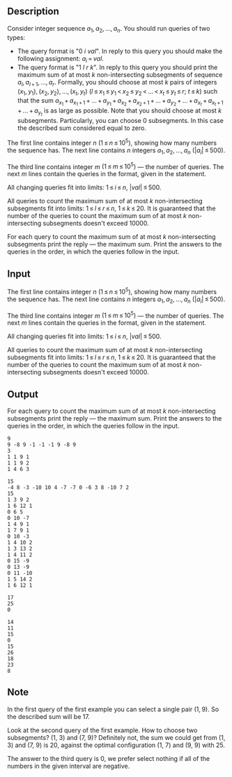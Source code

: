 ## Description

<div><p>Consider integer sequence <span class="tex-span"><i>a</i><sub class="lower-index">1</sub>, <i>a</i><sub class="lower-index">2</sub>, ..., <i>a</i><sub class="lower-index"><i>n</i></sub></span>. You should run queries of two types:</p><ul> <li> The query format is "<span class="tex-span">0</span> <span class="tex-span"><i>i</i></span> <span class="tex-span"><i>val</i></span>". In reply to this query you should make the following assignment: <span class="tex-span"><i>a</i><sub class="lower-index"><i>i</i></sub> = <i>val</i></span>. </li><li> The query format is "<span class="tex-span">1</span> <span class="tex-span"><i>l</i></span> <span class="tex-span"><i>r</i></span> <span class="tex-span"><i>k</i></span>". In reply to this query you should print the maximum sum of at most <span class="tex-span"><i>k</i></span> non-intersecting subsegments of sequence <span class="tex-span"><i>a</i><sub class="lower-index"><i>l</i></sub>, <i>a</i><sub class="lower-index"><i>l</i> + 1</sub>, ..., <i>a</i><sub class="lower-index"><i>r</i></sub></span>. Formally, you should choose at most <span class="tex-span"><i>k</i></span> pairs of integers <span class="tex-span">(<i>x</i><sub class="lower-index">1</sub>, <i>y</i><sub class="lower-index">1</sub>), (<i>x</i><sub class="lower-index">2</sub>, <i>y</i><sub class="lower-index">2</sub>), ..., (<i>x</i><sub class="lower-index"><i>t</i></sub>, <i>y</i><sub class="lower-index"><i>t</i></sub>)</span> <span class="tex-span">(<i>l</i> ≤ <i>x</i><sub class="lower-index">1</sub> ≤ <i>y</i><sub class="lower-index">1</sub> &lt; <i>x</i><sub class="lower-index">2</sub> ≤ <i>y</i><sub class="lower-index">2</sub> &lt; ... &lt; <i>x</i><sub class="lower-index"><i>t</i></sub> ≤ <i>y</i><sub class="lower-index"><i>t</i></sub> ≤ <i>r</i>;&nbsp;<i>t</i> ≤ <i>k</i>)</span> such that the sum <span class="tex-span"><i>a</i><sub class="lower-index"><i>x</i><sub class="lower-index">1</sub></sub> + <i>a</i><sub class="lower-index"><i>x</i><sub class="lower-index">1</sub> + 1</sub> + ... + <i>a</i><sub class="lower-index"><i>y</i><sub class="lower-index">1</sub></sub> + <i>a</i><sub class="lower-index"><i>x</i><sub class="lower-index">2</sub></sub> + <i>a</i><sub class="lower-index"><i>x</i><sub class="lower-index">2</sub> + 1</sub> + ... + <i>a</i><sub class="lower-index"><i>y</i><sub class="lower-index">2</sub></sub> + ... + <i>a</i><sub class="lower-index"><i>x</i><sub class="lower-index"><i>t</i></sub></sub> + <i>a</i><sub class="lower-index"><i>x</i><sub class="lower-index"><i>t</i></sub> + 1</sub> + ... + <i>a</i><sub class="lower-index"><i>y</i><sub class="lower-index"><i>t</i></sub></sub></span> is as large as possible. Note that you should choose at most <span class="tex-span"><i>k</i></span> subsegments. Particularly, you can choose 0 subsegments. In this case the described sum considered equal to zero. </li></ul></div><div class="input-specification"><p>The first line contains integer <span class="tex-span"><i>n</i></span> <span class="tex-span">(1 ≤ <i>n</i> ≤ 10<sup class="upper-index">5</sup>)</span>, showing how many numbers the sequence has. The next line contains <span class="tex-span"><i>n</i></span> integers <span class="tex-span"><i>a</i><sub class="lower-index">1</sub>, <i>a</i><sub class="lower-index">2</sub>, ..., <i>a</i><sub class="lower-index"><i>n</i></sub></span> <span class="tex-span">(|<i>a</i><sub class="lower-index"><i>i</i></sub>| ≤ 500)</span>. </p><p>The third line contains integer <span class="tex-span"><i>m</i></span> <span class="tex-span">(1 ≤ <i>m</i> ≤ 10<sup class="upper-index">5</sup>)</span> — the number of queries. The next <span class="tex-span"><i>m</i></span> lines contain the queries in the format, given in the statement.</p><p>All changing queries fit into limits: <span class="tex-span">1 ≤ <i>i</i> ≤ <i>n</i></span>, <span class="tex-span">|<i>val</i>| ≤ 500</span>.</p><p>All queries to count the maximum sum of at most <span class="tex-span"><i>k</i></span> non-intersecting subsegments fit into limits: <span class="tex-span">1 ≤ <i>l</i> ≤ <i>r</i> ≤ <i>n</i></span>, <span class="tex-span">1 ≤ <i>k</i> ≤ 20</span>. It is guaranteed that the number of the queries to count the maximum sum of at most <span class="tex-span"><i>k</i></span> non-intersecting subsegments doesn't exceed <span class="tex-span">10000</span>.</p></div><div class="output-specification"><p>For each query to count the maximum sum of at most <span class="tex-span"><i>k</i></span> non-intersecting subsegments print the reply — the maximum sum. Print the answers to the queries in the order, in which the queries follow in the input.</p></div>

## Input

<p>The first line contains integer <span class="tex-span"><i>n</i></span> <span class="tex-span">(1 ≤ <i>n</i> ≤ 10<sup class="upper-index">5</sup>)</span>, showing how many numbers the sequence has. The next line contains <span class="tex-span"><i>n</i></span> integers <span class="tex-span"><i>a</i><sub class="lower-index">1</sub>, <i>a</i><sub class="lower-index">2</sub>, ..., <i>a</i><sub class="lower-index"><i>n</i></sub></span> <span class="tex-span">(|<i>a</i><sub class="lower-index"><i>i</i></sub>| ≤ 500)</span>. </p><p>The third line contains integer <span class="tex-span"><i>m</i></span> <span class="tex-span">(1 ≤ <i>m</i> ≤ 10<sup class="upper-index">5</sup>)</span> — the number of queries. The next <span class="tex-span"><i>m</i></span> lines contain the queries in the format, given in the statement.</p><p>All changing queries fit into limits: <span class="tex-span">1 ≤ <i>i</i> ≤ <i>n</i></span>, <span class="tex-span">|<i>val</i>| ≤ 500</span>.</p><p>All queries to count the maximum sum of at most <span class="tex-span"><i>k</i></span> non-intersecting subsegments fit into limits: <span class="tex-span">1 ≤ <i>l</i> ≤ <i>r</i> ≤ <i>n</i></span>, <span class="tex-span">1 ≤ <i>k</i> ≤ 20</span>. It is guaranteed that the number of the queries to count the maximum sum of at most <span class="tex-span"><i>k</i></span> non-intersecting subsegments doesn't exceed <span class="tex-span">10000</span>.</p>

## Output

<p>For each query to count the maximum sum of at most <span class="tex-span"><i>k</i></span> non-intersecting subsegments print the reply — the maximum sum. Print the answers to the queries in the order, in which the queries follow in the input.</p>





```input1
9
9 -8 9 -1 -1 -1 9 -8 9
3
1 1 9 1
1 1 9 2
1 4 6 3

```




```input2
15
-4 8 -3 -10 10 4 -7 -7 0 -6 3 8 -10 7 2
15
1 3 9 2
1 6 12 1
0 6 5
0 10 -7
1 4 9 1
1 7 9 1
0 10 -3
1 4 10 2
1 3 13 2
1 4 11 2
0 15 -9
0 13 -9
0 11 -10
1 5 14 2
1 6 12 1

```




```output1
17
25
0

```




```output2
14
11
15
0
15
26
18
23
8

```



## Note

<p>In the first query of the first example you can select a single pair <span class="tex-span">(1, 9)</span>. So the described sum will be 17.</p><p>Look at the second query of the first example. How to choose two subsegments? (1, 3) and (7, 9)? Definitely not, the sum we could get from (1, 3) and (7, 9) is 20, against the optimal configuration (1, 7) and (9, 9) with 25.</p><p>The answer to the third query is 0, we prefer select nothing if all of the numbers in the given interval are negative.</p>
